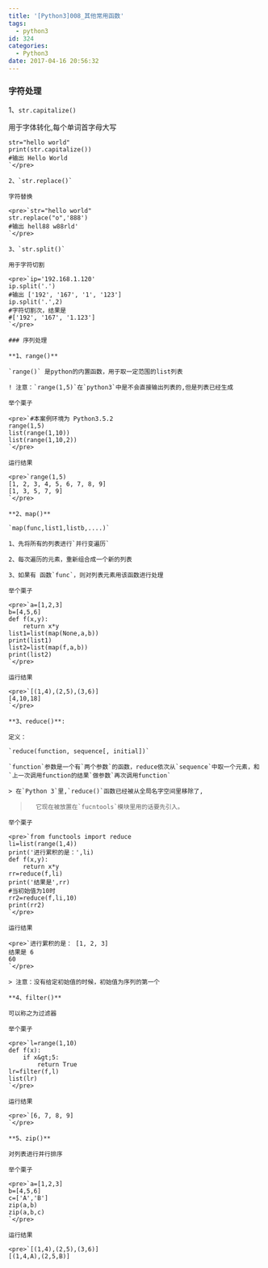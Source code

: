 ```yaml
---
title: '[Python3]008_其他常用函数'
tags:
  - python3
id: 324
categories:
  - Python3
date: 2017-04-16 20:56:32
---
```


### 字符处理

1、`str.capitalize()`

用于字体转化,每个单词首字母大写

    str="hello world"
    print(str.capitalize())
    #输出 Hello World
    `</pre>

    2、`str.replace()`

    字符替换

    <pre>`str="hello world"
    str.replace("o",'888')
    #输出 hell88 w88rld'
    `</pre>

    3、`str.split()`

    用于字符切割

    <pre>`ip='192.168.1.120'
    ip.split('.')
    #输出 ['192', '167', '1', '123']
    ip.split('.',2) 
    #字符切割次，结果是
    #['192', '167', '1.123']
    `</pre>

    ### 序列处理

    **1、range()**

    `range()` 是python的内置函数，用于取一定范围的list列表

    ! 注意：`range(1,5)`在`python3`中是不会直接输出列表的,但是列表已经生成

    举个栗子

    <pre>`#本案例环境为 Python3.5.2
    range(1,5)
    list(range(1,10))
    list(range(1,10,2))
    `</pre>

    运行结果

    <pre>`range(1,5)
    [1, 2, 3, 4, 5, 6, 7, 8, 9]
    [1, 3, 5, 7, 9]
    `</pre>

    **2、map()**

    `map(func,list1,listb,....)`

    1、先将所有的列表进行`并行变遍历`

    2、每次遍历的元素，重新组合成一个新的列表

    3、如果有 函数`func`，则对列表元素用该函数进行处理

    举个栗子

    <pre>`a=[1,2,3]
    b=[4,5,6]
    def f(x,y):
        return x*y
    list1=list(map(None,a,b))
    print(list1)
    list2=list(map(f,a,b))
    print(list2)
    `</pre>

    运行结果

    <pre>`[(1,4),(2,5),(3,6)]
    [4,10,18]
    `</pre>

    **3、reduce()**:

    定义：

    `reduce(function, sequence[, initial])`

    `function`参数是一个有`两个参数`的函数，reduce依次从`sequence`中取一个元素，和`上一次调用function的结果`做参数`再次调用function`

    > 在`Python 3`里,`reduce()`函数已经被从全局名字空间里移除了,
> 
>       它现在被放置在`fucntools`模块里用的话要先引入。

    举个栗子

    <pre>`from functools import reduce
    li=list(range(1,4))
    print('进行累积的是：',li)
    def f(x,y):
        return x*y
    rr=reduce(f,li)
    print('结果是',rr)
    #当初始值为10时 
    rr2=reduce(f,li,10)
    print(rr2)
    `</pre>

    运行结果

    <pre>`进行累积的是： [1, 2, 3]
    结果是 6
    60
    `</pre>

    > 注意：没有给定初始值的时候，初始值为序列的第一个

    **4、filter()**

    可以称之为过滤器

    举个栗子

    <pre>`l=range(1,10)
    def f(x):
        if x&gt;5:
            return True
    lr=filter(f,l)
    list(lr)
    `</pre>

    运行结果

    <pre>`[6, 7, 8, 9]
    `</pre>

    **5、zip()**

    对列表进行并行排序

    举个栗子

    <pre>`a=[1,2,3]
    b=[4,5,6]
    c=['A','B']
    zip(a,b)
    zip(a,b,c)
    `</pre>

    运行结果

    <pre>`[(1,4),(2,5),(3,6)]
    [(1,4,A),(2,5,B)]
    